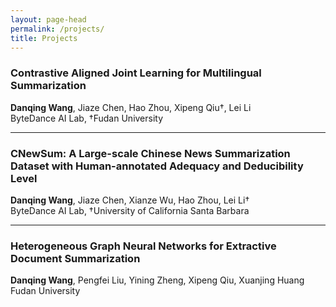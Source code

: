 ```yaml
---
layout: page-head
permalink: /projects/
title: Projects
---
```


### Contrastive Aligned Joint Learning for Multilingual Summarization
**Danqing Wang**, Jiaze Chen, Hao Zhou, Xipeng Qiu†, Lei Li   
ByteDance AI Lab, †Fudan University  
<a href="https://aclanthology.org/2021.findings-acl.242/"><i class="fa fa-file-alt"></i></a>
<a href="https://github.com/dqwang122/CALMS"><i class="fab fa-github"></i></a>
<a href=""><i class="fab fa-google-drive"></i></a>
<a href="/blogs/CALMS/"><i class="fas fa-arrow-circle-right"></i></a>


***

### CNewSum: A Large-scale Chinese News Summarization Dataset with Human-annotated Adequacy and Deducibility Level
**Danqing Wang**, Jiaze Chen, Xianze Wu, Hao Zhou, Lei Li†  
ByteDance AI Lab, †University of California Santa Barbara  
<a href=""><i class="fa fa-file-alt"></i></a>
<a href="https://drive.google.com/file/d/1A_YcQ3cBAI7u9iVIoCeVLLgwU7UUzHHv/view?usp=sharing"><i class="fab fa-google-drive"></i></a>
<a href="/projects/CNewSum/"><i class="fas fa-database"></i></a>
<a href="/blogs/CNewSum/"><i class="fas fa-arrow-circle-right"></i></a>

***

### Heterogeneous Graph Neural Networks for Extractive Document Summarization
**Danqing Wang**, Pengfei Liu, Yining Zheng, Xipeng Qiu, Xuanjing Huang  
Fudan University  
<a href="https://aclanthology.org/2020.acl-main.553"><i class="fa fa-file-alt"></i></a>
<a href="https://github.com/dqwang122/HeterSumGraph"><i class="fab fa-github"></i></a>
<a href="http://slideslive.com/38929003"><i class="fab fa-youtube"></i></a>
<a href="/blogs/HSG/"><i class="fas fa-arrow-circle-right"></i></a>
